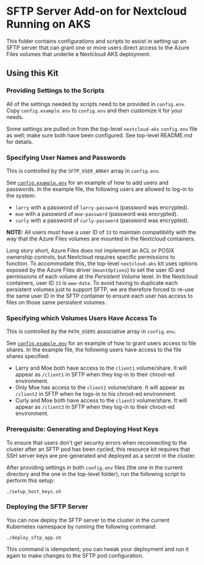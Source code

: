 # SFTP Server Add-on for Nextcloud Running on AKS 
This folder contains configurations and scripts to assist in setting up an 
SFTP server that can grant one or more users direct access to the Azure Files
volumes that underlie a Nextcloud AKS deployment.

## Using this Kit
### Providing Settings to the Scripts
All of the settings needed by scripts need to be provided in `config.env`.
Copy `config.example.env` to `config.env` and then customize it for your needs.

Some settings are pulled-in from the top-level `nextcloud-aks` `config.env` file 
as well; make sure both have been configured. See top-level README.md for 
details.

### Specifying User Names and Passwords
This is controlled by the `SFTP_USER_ARRAY` array in `config.env`.

See 
[`config.example.env`](https://github.com/GuyPaddock/inveniem-nextcloud-azure/blob/master/nextcloud-aks/addons/sftp/config.example.env)
for an example of how to add users and passwords. In the example file, 
the following users are allowed to log-in to the system:
- `larry` with a password of `larry-password` (password was encrypted).
- `moe` with a password of `moe-password` (password was encrypted).
- `curly` with a password of `curly-password` (password was encrypted).

**NOTE:** All users _must_ have a user ID of `33` to maintain compatibility
with the way that the Azure Files volumes are mounted in the Nextcloud 
containers. 

Long story short, Azure Files does not implement an ACL or POSIX ownership 
controls, but Nextcloud requires specific permissions to function. To 
accommodate this, the top-level `nextcloud-aks` kit uses options exposed by the 
Azure Files driver (`mountOptions`) to set the user ID and permissions of each 
volume at the _Persistent Volume_ level. In the Nextcloud containers, user ID
`33` is `www-data`. To avoid having to duplicate each persistent volumes just to 
support SFTP, we are therefore forced to re-use the same user ID in the SFTP 
container to ensure each user has access to files on those same persistent 
volumes.

### Specifying which Volumes Users Have Access To
This is controlled by the `PATH_USERS` associative array in `config.env`.

See 
[`config.example.env`](https://github.com/GuyPaddock/inveniem-nextcloud-azure/blob/master/nextcloud-aks/addons/sftp/config.example.env)
for an example of how to grant users access to file shares. In the example file, 
the following users have access to the file shares specified:
- Larry and Moe both have access to the `client1` volume/share. It will appear 
  as `/client1` in SFTP when they log-in to their chroot-ed environment.
- Only Moe has access to the `client2` volume/share. It will appear as 
  `/client2` in SFTP when he logs-in to his chroot-ed environment.
- Curly and Moe both have access to the `client3` volume/share. It will appear 
  as `/client3` in SFTP when they log-in to their chroot-ed environment.

### Prerequisite: Generating and Deploying Host Keys
To ensure that users don't get security errors when reconnecting to the cluster
after an SFTP pod has been cycled, this resource kit requires that SSH server
keys are pre-generated and deployed as a secret in the cluster.

After providing settings in both `config.env` files (the one in the current 
directory and the one in the top-level folder), run the following script
to perform this setup:
```
./setup_host_keys.sh
```

### Deploying the SFTP Server
You can now deploy the SFTP server to the cluster in the current Kubernetes 
namespace by running the following command:

```
./deploy_sftp_app.sh
```

This command is idempotent; you can tweak your deployment and run it again to
make changes to the SFTP pod configuration.
